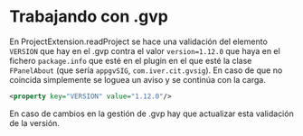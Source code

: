 # Trabajando con .gvp

En ProjectExtension.readProject se hace una validación del elemento `VERSION` que hay en el .gvp contra el valor `version=1.12.0` que haya en el fichero `package.info` que esté en el plugin en el que esté la clase `FPanelAbout` (que sería `appgvSIG`, `com.iver.cit.gvsig`). En caso de que no coincida simplemente se loguea un aviso y se continúa con la carga.

```xml
<property key="VERSION" value="1.12.0"/>
```

En caso de cambios en la gestión de .gvp hay que actualizar esta validación de la versión.
